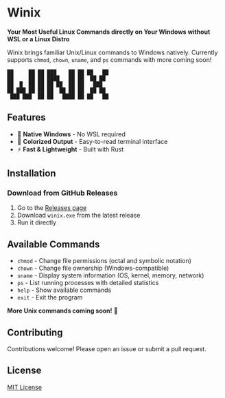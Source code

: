 # Winix

**Your Most Useful Linux Commands directly on Your Windows without WSL or a Linux Distro**

Winix brings familiar Unix/Linux commands to Windows natively. Currently supports `chmod`, `chown`, `uname`, and `ps` commands with more coming soon!

```
██     ██ ██ ███    ██ ██ ██   ██
██     ██ ██ ████   ██ ██  ██ ██
██  █  ██ ██ ██ ██  ██ ██   ███
██ ███ ██ ██ ██  ██ ██ ██  ██ ██
 ███ ███  ██ ██   ████ ██ ██   ██
```

## Features

- 🚀 **Native Windows** - No WSL required
- 🎨 **Colorized Output** - Easy-to-read terminal interface
- ⚡ **Fast & Lightweight** - Built with Rust

## Installation

### Download from GitHub Releases

1. Go to the [Releases page](https://github.com/0xsambit/winix/releases)
2. Download `winix.exe` from the latest release
3. Run it directly

## Available Commands

- `chmod` - Change file permissions (octal and symbolic notation)
- `chown` - Change file ownership (Windows-compatible)
- `uname` - Display system information (OS, kernel, memory, network)
- `ps` - List running processes with detailed statistics
- `help` - Show available commands
- `exit` - Exit the program

**More Unix commands coming soon!** 🚀

## Contributing

Contributions welcome! Please open an issue or submit a pull request.

## License

[MIT License](https://github.com/0xsambit/winix/blob/master/LICENSE)

